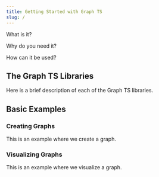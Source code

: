 ```yaml
---
title: Getting Started with Graph TS
slug: /
---
```


What is it?

Why do you need it?

How can it be used?

## The Graph TS Libraries

Here is a brief description of each of the Graph TS libraries.

## Basic Examples

### Creating Graphs

This is an example where we create a graph.

### Visualizing Graphs

This is an example where we visualize a graph.